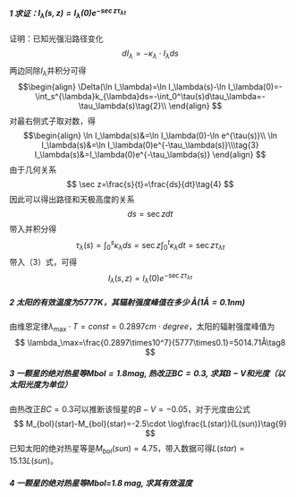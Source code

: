 ##### 1 求证：$I_{\lambda}(s,z)=I_{\lambda}(0)e^{-\sec z \tau_{\lambda t}}$
证明：已知光强沿路径变化
$$
dI_\lambda=-\kappa_\lambda\cdot I_\lambda ds\tag{1}
$$
两边同除$I_\lambda$并积分可得
$$\begin{align}
\Delta(\ln I_\lambda)=\ln I_\lambda(s)-\ln I_\lambda(0)=-\int_s^{\lambda}k_{\lambda}ds=-\int_0^\tau(s)d\tau_\lambda=-\tau_\lambda(s)\tag{2}\\
\end{align}
$$
对最右侧式子取对数，得
$$\begin{align}
\ln I_\lambda(s)&=\ln I_\lambda(0)-\ln e^{\tau(s)}\\
\ln I_\lambda(s)&=\ln I_\lambda(0)e^{-\tau_\lambda(s)}\\\tag{3}
I_\lambda(s)&=I_\lambda(0)e^{-\tau_\lambda(s)}
\end{align}
$$
由于几何关系$$
\sec z=\frac{s}{t}=\frac{ds}{dt}\tag{4}
$$
因此可以得出路径和天极高度的关系$$
ds=\sec zdt\tag{5}
$$
带入并积分得$$
\tau_{\lambda}(s)=\int_0^s \kappa_\lambda ds=\sec z\int_0^t\kappa_\lambda dt=\sec z\tau_{\lambda t}\tag{6}
$$
带入（3）式，可得$$
I_\lambda(s,z)=I_\lambda(0)e^{-\sec z \tau_{\lambda t}}\tag{7}
$$
##### 2 太阳的有效温度为$5777K$，其辐射强度峰值在多少 $Å(1Å = 0.1 nm)$
由维恩定律$\lambda_\max\cdot T=const=0.2897cm\cdot degree$，太阳的辐射强度峰值为
$$
\lambda_\max=\frac{0.2897\times10^7}{5777\times0.1}=5014.71Å\tag8
$$
##### 3 ⼀颗星的绝对热星等$Mbol=1.8 mag$, 热改正$BC=0.3$, 求其$B-V$和光度（以太阳光度为单位）
由热改正$BC=0.3$可以推断该恒星的$B-V=-0.05$，对于光度由公式
$$
M_{bol}(star)-M_{bol}(star)=-2.5\cdot \log\frac{L(star)}{L(sun)}\tag{9}
$$
已知太阳的绝对热星等是$M_{bol}(sun)=4.75$，带入数据可得$L(star)=15.13L(sun)$。
##### 4 ⼀颗星的绝对热星等Mbol=1.8 mag, 求其有效温度
